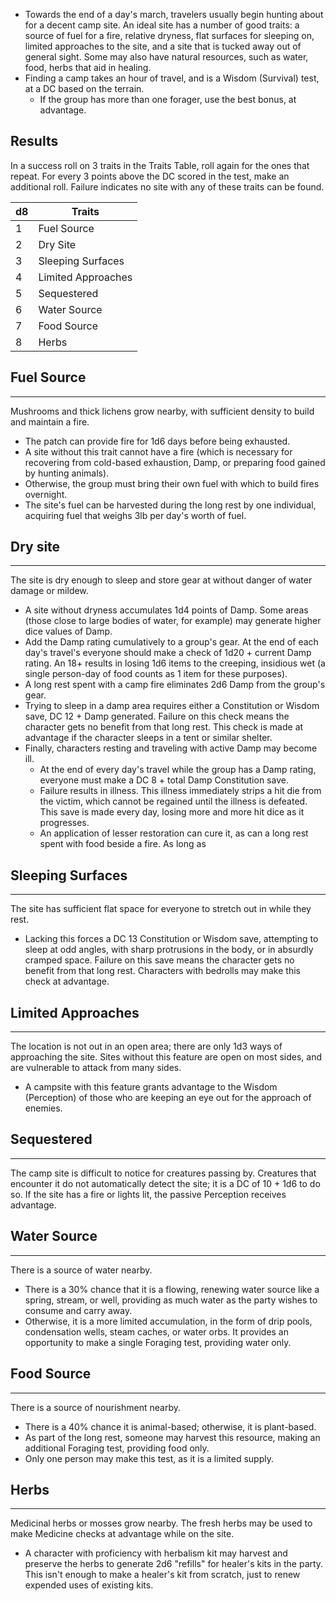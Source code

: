 - Towards the end of a day's march, travelers usually begin hunting about for a decent camp site. An ideal site has a number of good traits: a source of fuel for a fire, relative dryness, flat surfaces for sleeping on, limited approaches to the site, and a site that is tucked away out of general sight. Some may also have natural resources, such as water, food, herbs that aid in healing.
- Finding a camp takes an hour of travel, and is a Wisdom (Survival) test, at a DC based on the terrain.
    - If the group has more than one forager, use the best bonus, at advantage.

## Results

In a success roll on 3 traits in the Traits Table, roll again for the ones that repeat. For every 3 points above the DC scored in the test, make an additional roll. Failure indicates no site with any of these traits can be found.

| **d8** | **Traits**         |
| ------ | ------------------ |
| 1      | Fuel Source        |
| 2      | Dry Site           |
| 3      | Sleeping Surfaces  |
| 4      | Limited Approaches |
| 5      | Sequestered        |
| 6      | Water Source       |
| 7      | Food Source        |
| 8      | Herbs              |


## Fuel Source
---
Mushrooms and thick lichens grow nearby, with sufficient density to build and maintain a fire.

-  The patch can provide fire for 1d6 days before being exhausted.
-  A site without this trait cannot have a fire (which is necessary for recovering from cold-based exhaustion, Damp, or preparing food gained by hunting animals).
-   Otherwise, the group must bring their own fuel with which to build fires overnight.
-  The site's fuel can be harvested during the long rest by one individual, acquiring fuel that weighs 3lb per day's worth of fuel.

## Dry site
---
The site is dry enough to sleep and store gear at without danger of water damage or mildew.

-  A site without dryness accumulates 1d4 points of Damp. Some areas (those close to large bodies of water, for example) may generate higher dice values of Damp.
- Add the Damp rating cumulatively to a group's gear. At the end of each day's travel's everyone should make a check of 1d20 + current Damp rating. An 18+ results in losing 1d6 items to the creeping, insidious wet (a single person-day of food counts as 1 item for these purposes).
-  A long rest spent with a camp fire eliminates 2d6 Damp from the group's gear.
-  Trying to sleep in a damp area requires either a Constitution or Wisdom save, DC 12 + Damp generated. Failure on this check means the character gets no benefit from that long rest. This check is made at advantage if the character sleeps in a tent or similar shelter.
-  Finally, characters resting and traveling with active Damp may become ill.
	-  At the end of every day's travel while the group has a Damp rating, everyone must make a DC 8 + total Damp Constitution save.
	-  Failure results in illness. This illness immediately strips a hit die from the victim, which cannot be regained until the illness is defeated. This save is made every day, losing more and more hit dice as it progresses.
	-  An application of lesser restoration can cure it, as can a long rest spent with food beside a fire. As long as

## Sleeping Surfaces
---
The site has sufficient flat space for everyone to stretch out in while they rest.

- Lacking this forces a DC 13 Constitution or Wisdom save, attempting to sleep at odd angles, with sharp protrusions in the body, or in absurdly cramped space. Failure on this save means the character gets no benefit from that long rest. Characters with bedrolls may make this check at advantage.

## Limited Approaches
---
The location is not out in an open area; there are only 1d3 ways of approaching the site. Sites without this feature are open on most sides, and are vulnerable to attack from many sides.
-   A campsite with this feature grants advantage to the Wisdom (Perception) of those who are keeping an eye out for the approach of enemies.

## Sequestered
---
The camp site is difficult to notice for creatures passing by. Creatures that encounter it do not automatically detect the site; it is a DC of 10 + 1d6 to do so. If the site has a fire or lights lit, the passive Perception receives advantage.

## Water Source
---
There is a source of water nearby.

-   There is a 30% chance that it is a flowing, renewing water source like a spring, stream, or well, providing as much water as the party wishes to consume and carry away.
-   Otherwise, it is a more limited accumulation, in the form of drip pools, condensation wells, steam caches, or water orbs. It provides an opportunity to make a single Foraging test, providing water only.

## Food Source
---
There is a source of nourishment nearby.
-  There is a 40% chance it is animal-based; otherwise, it is plant-based.
-  As part of the long rest, someone may harvest this resource, making an additional Foraging test, providing food only.
-  Only one person may make this test, as it is a limited supply.

## Herbs
---
Medicinal herbs or mosses grow nearby. The fresh herbs may be used to make Medicine checks at advantage while on the site.

- A character with proficiency with herbalism kit may harvest and preserve the herbs to generate 2d6 "refills" for healer's kits in the party. This isn't enough to make a healer's kit from scratch, just to renew expended uses of existing kits.



